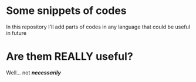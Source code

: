 # Some snippets of codes

In this repository I'll add parts of codes in any language that could be useful in future

# Are them REALLY useful?
Well... not <i><b>necessarily</b></i>
